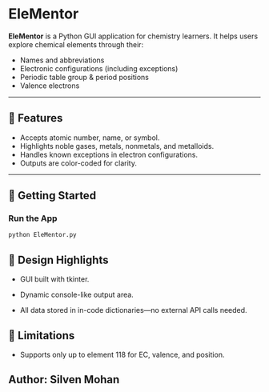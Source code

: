 # EleMentor

**EleMentor** is a Python GUI application for chemistry learners. It helps users explore chemical elements through their:

- Names and abbreviations
- Electronic configurations (including exceptions)
- Periodic table group & period positions
- Valence electrons

---

## 🔧 Features

- Accepts atomic number, name, or symbol.
- Highlights noble gases, metals, nonmetals, and metalloids.
- Handles known exceptions in electron configurations.
- Outputs are color-coded for clarity.

---

## 🚀 Getting Started

### Run the App
```bash
python EleMentor.py
```

## 🧠 Design Highlights
* GUI built with tkinter.

* Dynamic console-like output area.

* All data stored in in-code dictionaries—no external API calls needed.

## 📌 Limitations
* Supports only up to element 118 for EC, valence, and position.

## Author: Silven Mohan
